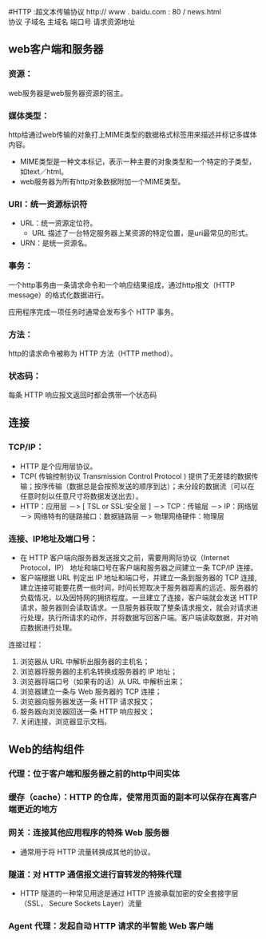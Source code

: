 #HTTP :超文本传输协议
http://  www  .  baidu.com  :  80  /  news.html  
协议  子域名  主域名  端口号  请求资源地址


## web客户端和服务器
### 资源：
web服务器是web服务器资源的宿主。

### 媒体类型：
 
http给通过web传输的对象打上MIME类型的数据格式标签用来描述并标记多媒体内容。
  
* MIME类型是一种文本标记，表示一种主要的对象类型和一个特定的子类型，如text／html。
* web服务器为所有http对象数据附加一个MIME类型。

### URI：统一资源标识符

* URL：统一资源定位符。  
	* URL 描述了一台特定服务器上某资源的特定位置，是uri最常见的形式。
* URN：是统一资源名。

### 事务：
一个http事务由一条请求命令和一个响应结果组成，通过http报文（HTTP message）的格式化数据进行。  

应用程序完成一项任务时通常会发布多个 HTTP 事务。

### 方法：
http的请求命令被称为 HTTP 方法（HTTP method）。

### 状态码：
每条 HTTP 响应报文返回时都会携带一个状态码


## 连接
### TCP/IP：
* HTTP 是个应用层协议。
* TCP( 传输控制协议 Transmission Control Protocol ) 提供了无差错的数据传输；按序传输（数据总是会按照发送的顺序到达）；未分段的数据流（可以在任意时刻以任意尺寸将数据发送出去）。
* HTTP：应用层 －> [ TSL or SSL:安全层 ] －> TCP：传输层 －> IP：网络层 －> 网络特有的链路接口：数据链路层 －>  物理网络硬件：物理层

### 连接、IP地址及端口号：
* 在 HTTP 客户端向服务器发送报文之前，需要用网际协议（Internet Protocol，IP）
地址和端口号在客户端和服务器之间建立一条 TCP/IP 连接。   
* 客户端根据 URL 判定出 IP 地址和端口号，并建立一条到服务器的 TCP 连接,建立连接可能要花费一些时间，时间长短取决于服务器距离的远近、服务器的负载情况，以及因特网的拥挤程度。一旦建立了连接，客户端就会发送 HTTP 请求，服务器则会读取请求。一旦服务器获取了整条请求报文，就会对请求进行处理，执行所请求的动作，并将数据写回客户端。客户端读取数据，并对响应数据进行处理。

连接过程：  

1. 浏览器从 URL 中解析出服务器的主机名；
2. 浏览器将服务器的主机名转换成服务器的 IP 地址；
3. 浏览器将端口号（如果有的话）从 URL 中解析出来；
4. 浏览器建立一条与 Web 服务器的 TCP 连接；
5. 浏览器向服务器发送一条 HTTP 请求报文；
6. 服务器向浏览器回送一条 HTTP 响应报文；
7. 关闭连接，浏览器显示文档。



## Web的结构组件
### 代理：位于客户端和服务器之前的http中间实体

### 缓存（cache）：HTTP 的仓库，使常用页面的副本可以保存在离客户端更近的地方

### 网关：连接其他应用程序的特殊 Web 服务器
* 通常用于将 HTTP 流量转换成其他的协议。

### 隧道：对 HTTP 通信报文进行盲转发的特殊代理
* HTTP 隧道的一种常见用途是通过 HTTP 连接承载加密的安全套接字层（SSL，
Secure Sockets Layer）流量

### Agent 代理：发起自动 HTTP 请求的半智能 Web 客户端





